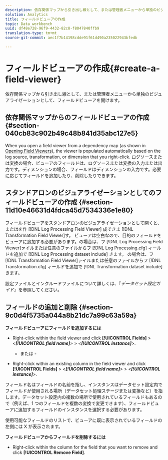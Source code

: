 ```yaml
---
description: 依存関係マップから引き出し線として、または管理者メニューから単独のビジュアライゼーションとして、フィールドビューアを開けます。
solution: Analytics
title: フィールドビューアの作成
topic: Data workbench
uuid: df48e728-96f9-4432-82c8-f8047840ffb9
translation-type: tm+mt
source-git-commit: aec1f7b14198cdde91f61d490a235022943bfedb

---
```



# フィールドビューアの作成{#create-a-field-viewer}

依存関係マップから引き出し線として、または管理者メニューから単独のビジュアライゼーションとして、フィールドビューアを開けます。

## 依存関係マップからのフィールドビューアの作成 {#section-040cb83c902b49c48b841d35abc127e5}

When you open a field viewer from a dependency map (as shown in [Opening Field Viewers](../../../../../home/c-get-started/c-admin-intrf/c-dataset-mgrs/c-dep-maps/c-opn-field-vwrs.md#concept-0f0738ac50804a33818487222c337c27)), the viewer is populated automatically based on the log source, transformation, or dimension that you right-click. ログソースまたは変換の場合、ビューアのフィールドは、ログソースまたは変換の入力または出力です。ディメンションの場合、フィールドはディメンションの入力です。必要に応じてフィールドを追加したり、削除したりできます。

## スタンドアロンのビジュアライゼーションとしてのフィールドビューアの作成 {#section-11d10e46631d4fdca45d7534336e1e80}

フィールドビューアをスタンドアロンのビジュアライゼーションとして開くと、またはを作 [!DNL Log Processing Field Viewer] 成できま [!DNL Transformation Field Viewer]す。 ビューアは空白なので、目的のフィールドをビューアに追加する必要があります。の場合は、フ [!DNL Log Processing Field Viewer]ァイルまたは任意のファイルからフ [!DNL Log Processing.cfg] ィールドを追加で [!DNL Log Processing dataset include] きます。 の場合は、フ [!DNL Transformation Field Viewer]ァイルまたは任意のファイルからフ [!DNL Transformation.cfg] ィールドを追加で [!DNL Transformation dataset include] きます。

設定ファイルとインクルードファイルについて詳しくは、『*データセット設定ガイド*』を参照してください。

## フィールドの追加と削除 {#section-9c0d4f5735a044a8b21dc7a99c63a59a}

**フィールドビューアにフィールドを追加するには**

* Right-click within the field viewer and click **[!UICONTROL Fields]** > *&lt;**[!UICONTROL field name]**>* > *&lt;**[!UICONTROL instance]**>*.

   - または -

* Right-click within an existing column in the field viewer and click **[!UICONTROL Fields]** > *&lt;**[!UICONTROL field name]**>* > *&lt;**[!UICONTROL instance]**>*.

フィールド名はフィールドの名前を指し、インスタンスはデータセット設定内でフィールドが使用される場所（データセット処理ステージまたは変換など）を指します。データセット設定内の複数の場所で使用されているフィールドもあるので（例えば、1 つのフィールドを複数の変換で変更できます）、フィールドビューアに追加するフィールドのインスタンスを選択する必要があります。

使用可能なフィールドのリストで、ビューアに既に表示されているフィールドの左側には X が表示されます。

**フィールドビューアからフィールドを削除するには**

* Right-click within the column for the field that you want to remove and click **[!UICONTROL Remove Field]**.


